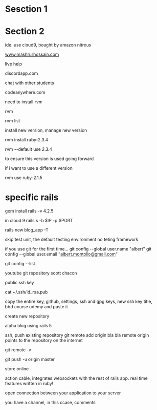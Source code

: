 # Sesction 1

# Section 2

ide:
use cloud9, bought by amazon
nitrous

www.mashrurhossain.com

live help

discordapp.com

chat with other students

codeanywhere.com

need to install rvm

rvm

rvm list

install new version, manage new version

rvm install ruby-2.3.4

rvm --default use 2.3.4

to ensure this version is used going forward

if i want to use a different version

rvm use ruby-2.1.5


# specific rails

gem install rails -v 4.2.5

in cloud 9
rails s -b $IP -p $PORT

rails new blog_app -T

skip test unit, the default testing environment
no teting framework


if you use git for the first time...
git config --global user.name "albert"
git config --global user.email "albert.montolio@gmail.com"

git config --list

youtube git repository scott chacon

public ssh key

cat ~/.ssh/id_rsa.pub

copy the entire key, github, settings, ssh and gpg keys, new ssh key
title, bbd course udemy
and paste it

create new repository

alpha blog using rails 5

ssh, push existing repository
git remote add origin bla bla
remote origin points to the repository on the internet

git remote -v

git push -u origin master

store online

action cable, integrates websockets with the rest of rails app. real time features written in ruby!

open connection between your application to your server

you have a channel, in this ccase, comments







































